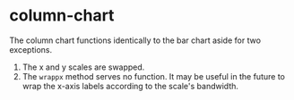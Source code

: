 # column-chart

The column chart functions identically to the bar chart aside for two exceptions.

1. The x and y scales are swapped.
2. The `wrappx` method serves no function. It may be useful in the future to wrap the x-axis labels according to the scale's bandwidth.
